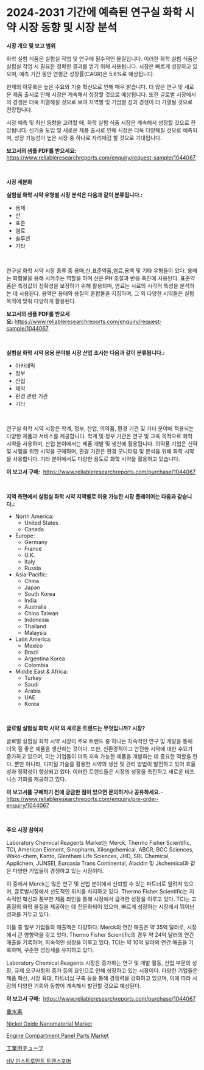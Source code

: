 <p><h1>2024-2031 기간에 예측된 연구실 화학 시약 시장 동향 및 시장 분석</h1></p><p><strong>시장 개요 및 보고 범위</strong></p>
<p><p>화학 실험 식품은 실험실 작업 및 연구에 필수적인 물질입니다. 이러한 화학 실험 식품은 실험실 작업 시 필요한 정확한 결과를 얻기 위해 사용됩니다. 시장은 빠르게 성장하고 있으며, 예측 기간 동안 연평균 성장률(CAGR)은 5.6%로 예상됩니다. </p><p>현재의 아웃룩은 높은 수요와 기술 혁신으로 인해 매우 밝습니다. 더 많은 연구 및 새로운 제품 출시로 인해 시장은 계속해서 성장할 것으로 예상됩니다. 또한 글로벌 시장에서의 경쟁은 더욱 치열해질 것으로 보여 지역별 및 기업별 성과 경쟁이 더 가열될 것으로 전망됩니다. </p><p>시장 예측 및 최신 동향을 고려할 때, 화학 실험 식품 시장은 계속해서 성장할 것으로 전망됩니다. 신기술 도입 및 새로운 제품 출시로 인해 시장은 더욱 다양해질 것으로 예측되며, 성장 가능성이 높은 시장 중 하나로 자리매김 할 것으로 기대됩니다.</p></p>
<p><strong>보고서의 샘플 PDF를 받으세요:</strong> <a href="https://www.reliableresearchreports.com/enquiry/request-sample/1044067">https://www.reliableresearchreports.com/enquiry/request-sample/1044067</a></p>
<p>&nbsp;</p>
<p><strong>시장 세분화</strong></p>
<p><strong>실험실 화학 시약 유형별 시장 분석은 다음과 같이 분류됩니다.:</strong></p>
<p><ul><li>용제</li><li>산</li><li>표준</li><li>염료</li><li>솔루션</li><li>기타</li></ul></p>
<p>&nbsp;</p>
<p><p>연구실 화학 시약 시장 종류 중 용매,산,표준약품,염료,용액 및 기타 유형들이 있다. 용매는 화합물을 용해 시켜주는 역할을 하며 산은 PH 조절과 반응 촉진에 사용된다. 표준약품은 측정값의 정확성을 보장하기 위해 활용되며, 염료는 시료의 시각적 특성을 분석하는 데 사용된다. 용액은 용매와 용질의 혼합물을 지칭하며, 그 외 다양한 시약들은 실험 목적에 맞춰 다양하게 활용된다.</p></p>
<p><strong>보고서의 샘플 PDF를 받으세요:</strong>&nbsp;<a href="https://www.reliableresearchreports.com/enquiry/request-sample/1044067">https://www.reliableresearchreports.com/enquiry/request-sample/1044067</a></p>
<p>&nbsp;</p>
<p><strong> 실험실 화학 시약 응용 분야별 시장 산업 조사는 다음과 같이 분류됩니다.:</strong></p>
<p><ul><li>아카데믹</li><li>정부</li><li>산업</li><li>제약</li><li>환경 관련 기관</li><li>기타</li></ul></p>
<p>&nbsp;</p>
<p><p>연구실 화학 시약 시장은 학계, 정부, 산업, 의약품, 환경 기관 및 기타 분야에 적용되는 다양한 제품과 서비스를 제공합니다. 학계 및 정부 기관은 연구 및 교육 목적으로 화학 시약을 사용하며, 산업 분야에서는 제품 개발 및 생산에 활용됩니다. 의약품 기업은 신약 및 시험을 위한 시약을 구매하며, 환경 기관은 환경 모니터링 및 분석을 위해 화학 시약을 사용합니다. 기타 분야에서도 다양한 용도로 화학 시약을 활용하고 있습니다.</p></p>
<p><strong>이 보고서 구매:</strong>&nbsp; <a href="https://www.reliableresearchreports.com/purchase/1044067">https://www.reliableresearchreports.com/purchase/1044067</a></p>
<p>&nbsp;</p>
<p><strong>지역 측면에서 실험실 화학 시약 지역별로 이용 가능한 시장 플레이어는 다음과 같습니다.:</strong></p>
<p><ul>
    <li>
        North America:
        <ul>
            <li>United States</li>
            <li>Canada</li>
        </ul>
    </li>
    <li>
        Europe:
        <ul>
            <li>Germany</li>
            <li>France</li>
            <li>U.K.</li>
            <li>Italy</li>
            <li>Russia</li>
        </ul>
    </li>
    <li>
        Asia-Pacific:
        <ul>
            <li>China</li>
            <li>Japan</li>
            <li>South Korea</li>
            <li>India</li>
            <li>Australia</li>
            <li>China Taiwan</li>
            <li>Indonesia</li>
            <li>Thailand</li>
            <li>Malaysia</li>
        </ul>
    </li>
    <li>
        Latin America:
        <ul>
            <li>Mexico</li>
            <li>Brazil</li>
            <li>Argentina Korea</li>
            <li>Colombia</li>
        </ul>
    </li>
    <li>
        Middle East & Africa:
        <ul>
            <li>Turkey</li>
            <li>Saudi</li>
            <li>Arabia</li>
            <li>UAE</li>
            <li>Korea</li>
        </ul>
    </li>
    </ul></p>
<p>&nbsp;</p>
<p><strong>글로벌 실험실 화학 시약 의 새로운 트렌드는 무엇입니까? 시장?</strong></p>
<p><p>글로벌 실험실 화학 시약 시장의 주요 트렌드 중 하나는 지속적인 연구 및 개발을 통해 더욱 질 좋은 제품을 생산하는 것이다. 또한, 친환경적이고 안전한 시약에 대한 수요가 증가하고 있으며, 이는 기업들이 더욱 지속 가능한 제품을 개발하는 데 중요한 역할을 한다. 뿐만 아니라, 디지털 기술을 활용한 시약의 생산 및 관리 방법이 발전하고 있어 효율성과 정확성이 향상되고 있다. 이러한 트렌드들은 시장의 성장을 촉진하고 새로운 비즈니스 기회를 제공하고 있다.</p></p>
<p><strong>이 보고서를 구매하기 전에 궁금한 점이 있으면 문의하거나 공유하세요.</strong>- <a href="https://www.reliableresearchreports.com/enquiry/pre-order-enquiry/1044067">https://www.reliableresearchreports.com/enquiry/pre-order-enquiry/1044067</a></p>
<p>&nbsp;</p>
<p><strong>주요 시장 참여자</strong></p>
<p><p>Laboratory Chemical Reagents Market는 Merck, Thermo Fisher Scientific, TCI, American Element, Sinopharm, Xilongchemical, ABCR, BOC Sciences, Wako-chem, Kanto, Glentham Life Sciences, JHD, SRL Chemical, Applichem, JUNSEI, Euroasia Trans Continental, Aladdin 및 Jkchemical과 같은 다양한 기업들이 경쟁하고 있는 시장이다. </p><p>이 중에서 Merck는 많은 연구 및 산업 분야에서 신뢰할 수 있는 파트너로 알려져 있으며, 글로벌시장에서 선도적인 위치를 차지하고 있다. Thermo Fisher Scientific는 지속적인 혁신과 풍부한 제품 라인을 통해 시장에서 급격한 성장을 이루고 있다. TCI는 고품질의 화학 물질을 제공하는 데 전문화되어 있으며, 빠르게 성장하는 시장에서 뛰어난 성과를 거두고 있다.</p><p>이들 중 일부 기업들의 매출액은 다양하다. Merck의 연간 매출은 약 35억 달러로, 시장에서 큰 영향력을 갖고 있다. Thermo Fisher Scientific의 경우 약 24억 달러의 연간 매출을 기록하며, 지속적인 성장을 이루고 있다. TCI는 약 10억 달러의 연간 매출을 기록하며, 꾸준한 성장세를 유지하고 있다.</p><p>Laboratory Chemical Reagents 시장은 증가하는 연구 및 개발 활동, 산업 부문의 성장, 규제 요구사항의 증가 등의 요인으로 인해 성장하고 있는 시장이다. 다양한 기업들은 제품 혁신, 시장 확대, 파트너십 구축 등을 통해 경쟁력을 강화하고 있으며, 이에 따라 시장의 다양한 기회와 동향이 계속해서 발전할 것으로 예상된다.</p></p>
<p><strong>이 보고서 구매:</strong>&nbsp;&nbsp;<a href="https://www.reliableresearchreports.com/purchase/1044067">https://www.reliableresearchreports.com/purchase/1044067</a></p>
<p><p><a href="https://medium.com/@cielostamm/%E3%83%87%E3%83%A5%E3%83%BC%E3%83%88%E3%83%AA%E3%82%A6%E3%83%A0%E5%B8%82%E5%A0%B4-%E5%B8%82%E5%A0%B4cagr-%E5%B8%82%E5%A0%B4%E3%83%88%E3%83%AC%E3%83%B3%E3%83%89-%E3%81%8A%E3%82%88%E3%81%B3%E6%88%90%E9%95%B7%E6%88%A6%E7%95%A5%E3%81%AB%E5%AF%BE%E3%81%99%E3%82%8B%E6%B4%9E%E5%AF%9F-1e04cf929597">重水素</a></p><p><a href="https://github.com/gulaimolin/Market-Research-Report-List-3/blob/main/nickel-oxide-nanomaterial-market.md">Nickel Oxide Nanomaterial Market</a></p><p><a href="https://issuu.com/reportprime-2/docs/engine-compartment-panel-parts-market-size-2030.pp">Engine Compartment Panel Parts Market</a></p><p><a href="https://medium.com/@pedrogers56456/%E7%94%A3%E6%A5%AD%E7%94%A8%E3%83%81%E3%83%A5%E3%83%BC%E3%83%96%E5%B8%82%E5%A0%B4%E3%81%AF-%E5%B8%82%E5%A0%B4%E3%82%B7%E3%82%A7%E3%82%A2-%E3%82%B5%E3%82%A4%E3%82%BA-2031%E5%B9%B4%E3%81%BE%E3%81%A7%E3%81%AE%E4%BA%88%E6%B8%AC%E3%81%AB%E7%84%A6%E7%82%B9%E3%82%92%E5%BD%93%E3%81%A6%E3%81%A6%E3%81%84%E3%81%BE%E3%81%99-6b88ef2f86ec">工業用チューブ</a></p><p><a href="https://github.com/vs019sa3m8x/Market-Research-Report-List-1/blob/main/5623976149.md">HV 인스트루먼트 트랜스포머</a></p></p>
